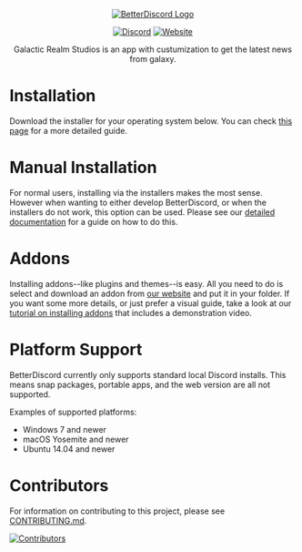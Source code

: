 <div align="center">

[![BetterDiscord Logo](https://cdn.discordapp.com/attachments/1155787121588711444/1167582073364693052/Galaxy_Banner.png?ex=654ea68a&is=653c318a&hm=23f046f02184813719beb6432debb16157de1ac2bcef47b6f651302b089dfc72&)](https://galaxyexe.carrd.co)

[![Discord][discord-badge]][discord-link] [![Website][website-badge]][website-link]


[discord-badge]: https://img.shields.io/badge/discord-green?labelColor=0c0d10&color=7289da&style=for-the-badge&logo=discord&logoColor=7289da
[discord-link]: https://discord.gg/fRYXRmqKHD

[website-badge]: https://img.shields.io/badge/website-green?labelColor=0c0d10&color=3a71c1&style=for-the-badge&logo=firefoxbrowser&logoColor=3a71c1
[website-link]: https://galaxyexe.carrd.co



Galactic Realm Studios is an app with custumization to get the latest news from galaxy.



</div>



# Installation

Download the installer for your operating system below. You can check [this page]() for a more detailed guide.


[windows-link]: https://github.com/BetterDiscord/Installer/releases/latest/download/BetterDiscord-Windows.exe
[windows-badge]: https://img.shields.io/badge/Windows%20(7+)-3a71c1?logo=Windows&logoColor=3a71c1&labelColor=0c0d10&color=3a71c1&style=for-the-badge



# Manual Installation

For normal users, installing via the installers makes the most sense. However when wanting to either develop BetterDiscord, or when the installers do not work, this option can be used. Please see our [detailed documentation](https://docs.betterdiscord.app/users/getting-started/installation#manual-installation) for a guide on how to do this.



# Addons

Installing addons--like plugins and themes--is easy. All you need to do is select and download an addon from [our website][website-link] and put it in your folder. If you want some more details, or just prefer a visual guide, take a look at our [tutorial on installing addons](https://docs.betterdiscord.app/users/guides/installing-addons) that includes a demonstration video.



# Platform Support

BetterDiscord currently only supports standard local Discord installs. This means snap packages, portable apps, and the web version are all not supported.

Examples of supported platforms:
- Windows 7 and newer
- macOS Yosemite and newer
- Ubuntu 14.04 and newer



# Contributors

For information on contributing to this project, please see [CONTRIBUTING.md](/CONTRIBUTING.md).

[![Contributors][contributors-image]][contributors-link]

[contributors-image]: https://contrib.rocks/image?repo=betterdiscord/betterdiscord
[contributors-link]: https://github.com/betterdiscord/betterdiscord/graphs/contributors
